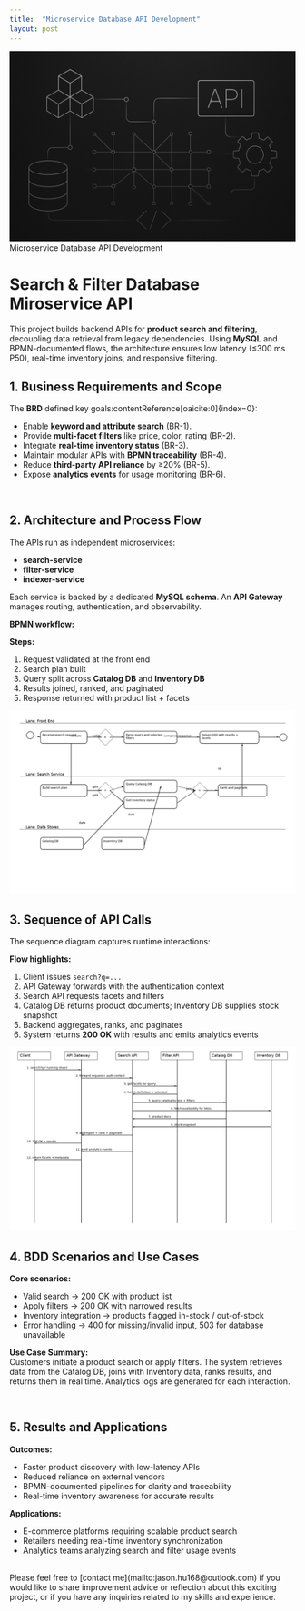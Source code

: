 ```yaml
---
title:  "Microservice Database API Development"
layout: post
---
```


![DB](https://github.com/HongchaoHu/HongchaoHu.github.io/blob/master/assets/Microservice_API.jpg?raw=true)
Microservice Database API Development


# **Search & Filter Database Miroservice API**

This project builds backend APIs for **product search and filtering**, decoupling data retrieval from legacy dependencies. Using **MySQL** and BPMN-documented flows, the architecture ensures low latency (≤300 ms P50), real-time inventory joins, and responsive filtering.  

## 1. **Business Requirements and Scope**
The **BRD** defined key goals:contentReference[oaicite:0]{index=0}:  

- Enable **keyword and attribute search** (BR-1).  
- Provide **multi-facet filters** like price, color, rating (BR-2).  
- Integrate **real-time inventory status** (BR-3).  
- Maintain modular APIs with **BPMN traceability** (BR-4).  
- Reduce **third-party API reliance** by ≥20% (BR-5).  
- Expose **analytics events** for usage monitoring (BR-6).  
<br>


## 2. **Architecture and Process Flow**

The APIs run as independent microservices:

- **search-service**  
- **filter-service**  
- **indexer-service**  

Each service is backed by a dedicated **MySQL schema**. An **API Gateway** manages routing, authentication, and observability.

**BPMN workflow:**

**Steps:**
1. Request validated at the front end  
2. Search plan built  
3. Query split across **Catalog DB** and **Inventory DB**  
4. Results joined, ranked, and paginated  
5. Response returned with product list + facets  


![dataIlu](https://github.com/HongchaoHu/HongchaoHu.github.io/blob/master/assets/BPMN_SearchFilter.jpg?raw=true)


## 3. **Sequence of API Calls**

The sequence diagram captures runtime interactions:

**Flow highlights:**
1. Client issues `search?q=...`  
2. API Gateway forwards with the authentication context  
3. Search API requests facets and filters  
4. Catalog DB returns product documents; Inventory DB supplies stock snapshot  
5. Backend aggregates, ranks, and paginates  
6. System returns **200 OK** with results and emits analytics events  

![encrtpP](https://github.com/HongchaoHu/HongchaoHu.github.io/blob/master/assets/Sequence_SearchFilter.jpg?raw=true)


## 4. **BDD Scenarios and Use Cases**

**Core scenarios:**
- Valid search → 200 OK with product list  
- Apply filters → 200 OK with narrowed results  
- Inventory integration → products flagged in-stock / out-of-stock  
- Error handling → 400 for missing/invalid input, 503 for database unavailable  

**Use Case Summary:**  
Customers initiate a product search or apply filters. The system retrieves data from the Catalog DB, joins with Inventory data, ranks results, and returns them in real time. Analytics logs are generated for each interaction.  

<br>

## 5. **Results and Applications**

**Outcomes:**  
- Faster product discovery with low-latency APIs  
- Reduced reliance on external vendors  
- BPMN-documented pipelines for clarity and traceability  
- Real-time inventory awareness for accurate results  

**Applications:**  
- E-commerce platforms requiring scalable product search  
- Retailers needing real-time inventory synchronization  
- Analytics teams analyzing search and filter usage events

<br>
Please feel free to [contact me](mailto:jason.hu168@outlook.com) if you would like to share improvement advice or reflection about this exciting project, or if you have any inquiries related to my skills and experience.
